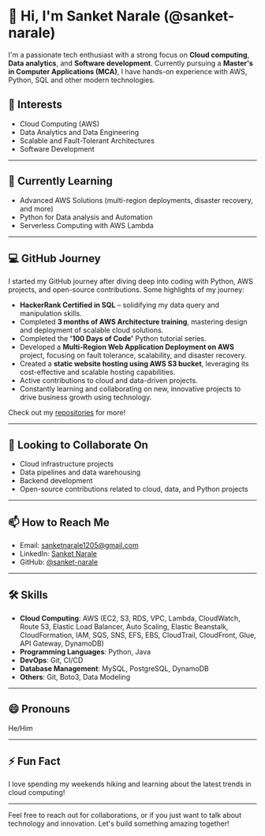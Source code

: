 # 👋 Hi, I'm Sanket Narale (@sanket-narale)

I'm a passionate tech enthusiast with a strong focus on **Cloud computing**, **Data analytics**, and **Software development**. Currently pursuing a **Master's in Computer Applications (MCA)**, I have hands-on experience with AWS, Python, SQL and other modern technologies.


## 👀 Interests
- Cloud Computing (AWS)
- Data Analytics and Data Engineering
- Scalable and Fault-Tolerant Architectures
- Software Development

---

## 🌱 Currently Learning
- Advanced AWS Solutions (multi-region deployments, disaster recovery, and more)
- Python for Data analysis and Automation
- Serverless Computing with AWS Lambda

---


## 💻 GitHub Journey

I started my GitHub journey after diving deep into coding with Python, AWS projects, and open-source contributions. Some highlights of my journey:

- **HackerRank Certified in SQL** – solidifying my data query and manipulation skills.
- Completed **3 months of AWS Architecture training**, mastering design and deployment of scalable cloud solutions.
- Completed the **'100 Days of Code'** Python tutorial series.
- Developed a **Multi-Region Web Application Deployment on AWS** project, focusing on fault tolerance, scalability, and disaster recovery.
- Created a **static website hosting using AWS S3 bucket**, leveraging its cost-effective and scalable hosting capabilities.
- Active contributions to cloud and data-driven projects.
- Constantly learning and collaborating on new, innovative projects to drive business growth using technology.

Check out my [repositories](https://github.com/sanket-narale?tab=repositories) for more!

---

## 💞️ Looking to Collaborate On
- Cloud infrastructure projects
- Data pipelines and data warehousing
- Backend development
- Open-source contributions related to cloud, data, and Python projects

---

## 📫 How to Reach Me
- Email: [sanketnarale1205@gmail.com](mailto:sanketnarale1205@gmail.com)
- LinkedIn: [Sanket Narale](https://www.linkedin.com/in/sanket-narale/)
- GitHub: [@sanket-narale](https://github.com/sanket-narale)

---

## 🛠️ Skills
- **Cloud Computing**: AWS (EC2, S3, RDS, VPC, Lambda, CloudWatch, Route 53, Elastic Load Balancer, Auto Scaling, Elastic Beanstalk, CloudFormation, IAM, SQS, SNS, EFS, EBS, CloudTrail, CloudFront, Glue, API Gateway, DynamoDB)
- **Programming Languages**: Python, Java
- **DevOps**: Git, CI/CD
- **Database Management**: MySQL, PostgreSQL, DynamoDB
- **Others**: Git, Boto3, Data Modeling

---

## 😄 Pronouns
He/Him

---

## ⚡ Fun Fact
 I love spending my weekends hiking and learning about the latest trends in cloud computing!

---

Feel free to reach out for collaborations, or if you just want to talk about technology and innovation. Let's build something amazing together!

